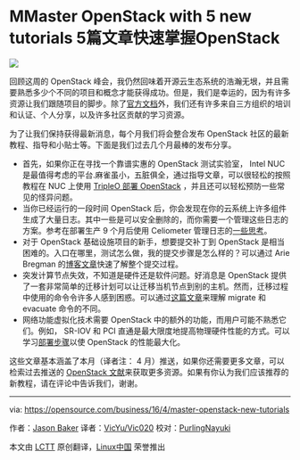 MMaster OpenStack with 5 new tutorials
5篇文章快速掌握OpenStack
=======================================

![](https://opensource.com/sites/default/files/styles/image-full-size/public/images/education/EDUCATION_tools.png?itok=ybxr0Qe9)

回顾这周的 OpenStack 峰会，我仍然回味着开源云生态系统的浩瀚无垠，并且需要熟悉多少个不同的项目和概念才能获得成功。但是，我们是幸运的，因为有许多资源让我们跟随项目的脚步。除了[官方文档][1]外，我们还有许多来自三方组织的培训和认证、个人分享，以及许多社区贡献的学习资源。

为了让我们保持获得最新消息，每个月我们将会整合发布 OpenStack 社区的最新教程、指导和小贴士等。下面是我们过去几个月最棒的发布分享。

- 首先，如果你正在寻找一个靠谱实惠的 OpenStack 测试实验室， Intel NUC 是最值得考虑的平台.麻雀虽小，五脏俱全，通过指导文章，可以很轻松的按照教程在 NUC 上使用 [TripleO 部署 OpenStack][2] ，并且还可以轻松预防一些常见的怪异问题。
- 当你已经运行的一段时间 OpenStack 后，你会发现在你的云系统上许多组件生成了大量日志。其中一些是可以安全删除的，而你需要一个管理这些日志的方案。参考在部署生产 9 个月后使用 Celiometer 管理日志的[一些思考][3]。
- 对于 OpenStack 基础设施项目的新手，想要提交补丁到 OpenStack 是相当困难的。入口在哪里，测试怎么做，我的提交步骤是怎么样的？可以通过 Arie Bregman 的[博客文章][4]快速了解整个提交过程。
- 突发计算节点失效，不知道是硬件还是软件问题。好消息是 OpenStack 提供了一套非常简单的迁移计划可以让迁移当机节点到别的主机。然而，迁移过程中使用的命令令许多人感到困惑。可以通过[这篇文章][5]来理解 migrate 和 evacuate 命令的不同。
- 网络功能虚拟化技术需要 OpenStack 中的额外的功能，而用户可能不熟悉它们。例如， SR-IOV 和 PCI 直通是最大限度地提高物理硬件性能的方式。可以学习[部署步骤][6]以使 OpenStack 的性能最大化。

这些文章基本涵盖了本月（译者注： 4 月）推送，如果你还需要更多文章，可以检索过去推送的 [OpenStack 文献][7]来获取更多资源。如果有你认为我们应该推荐的新教程，请在评论中告诉我们，谢谢。

------------------------------------------------------------------------------

via: https://opensource.com/business/16/4/master-openstack-new-tutorials

作者：[Jason Baker][a]
译者：[VicYu/Vic020](http://vicyu.net)
校对：[PurlingNayuki](https://github.com/PurlingNayuki)

本文由 [LCTT](https://github.com/LCTT/TranslateProject) 原创翻译，[Linux中国](https://linux.cn/) 荣誉推出

[a]: https://opensource.com/users/jason-baker

[1]: http://docs.openstack.org/
[2]: http://acksyn.org/posts/2016/03/tripleo-on-nucs/
[3]: http://silverskysoft.com/open-stack-xwrpr/2016/03/long-term-openstack-usage-summary/
[4]: http://abregman.com/2016/03/05/openstack-infra-jenkins-jobs/
[5]: http://www.danplanet.com/blog/2016/03/03/evacuate-in-nova-one-command-to-confuse-us-all/
[6]: https://trickycloud.wordpress.com/2016/03/28/openstack-for-nfv-applications-sr-iov-and-pci-passthrough/
[7]: https://opensource.com/resources/openstack-tutorials
